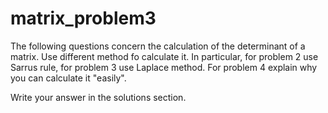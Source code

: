 # matrix_problem3
The following questions concern the calculation of the determinant of a matrix.
Use different method fo calculate it.
In particular, for problem 2 use Sarrus rule, for problem 3 use Laplace method.
For problem 4 explain why you can calculate it "easily". 

Write your answer in the solutions section. 
